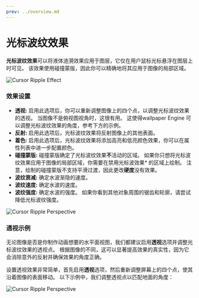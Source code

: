 ```yaml
---
prev: ../overview.md
---
```


# 光标波纹效果

**光标波纹效果**可以将液体涟漪效果应用于图层，它仅在用户鼠标光标悬浮在图层上时可见。 该效果使用碰撞蒙版，因此你可以精确地将其应用于图像的局部区域。

![Cursor Ripple Effect](/wallpaper-engine-docs/img/effects/Cursor_Ripple.gif)

### 效果设置

* **透视:** 启用此选项后，你可以重新调整图像上的四个点，以调整光标波纹效果的透视。 当图像不是俯视图视角时，这很有用。 这使得wallpaper Engine 可以调整光标波纹效果的角度，参考下方的示例。
* **反射:** 启用此选项后，光标波纹效果将反射图像上的其他表面。
* **着色:** 启用此选项后，光标波纹效果将添加高亮和低亮颜色效果，你可以在属性列表中进一步配置颜色。
* **碰撞蒙版:** 碰撞蒙版确定了光标波纹效果**不**活动的区域。 如果你只想将光标波纹效果应用于图像的局部区域，你需要在禁用光标波效果* 的区域上绘制。 注意，绘制的碰撞蒙版不支持平滑过渡，因此更改**硬度**没有效果。
* **波纹衰减:** 确定水波渐隐的速度。
* **波纹速度:** 确定水波的速度。
* **波纹强度:** 确定水波的强度。 如果你看到其他对象周围的锯齿和轮廓，请尝试降低光标波纹强度。

![Cursor Ripple Perspective](/wallpaper-engine-docs/img/effects/Cursor_Ripple_Perspective.png)

### 透视示例

无论图像是否是你制作动画想要的水平面视图，我们都建议启用**透视**选项并调整光标波纹效果的透视点。 根据图像的不同，这可以显著提高效果的真实性，因为它会消除意外的反射并确保效果的角度正确。

设置透视效果非常简单，首先启用**透视**选项，然后重新调整屏幕上的四个点，使其沿着图像的表面移动。 以下示例中，我们调整透视点以匹配地面的角度：

![Cursor Ripple Perspective](/wallpaper-engine-docs/img/effects/Cursor_Ripple_Perspective.png)